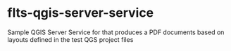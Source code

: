 # flts-qgis-server-service
Sample QGIS Server Service for that produces a PDF documents based on layouts defined in the test QGS project files
